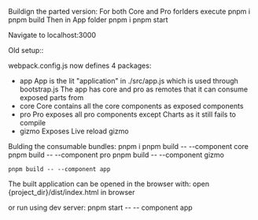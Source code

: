 Buildign the parted version:
For both Core and Pro forlders execute
   pnpm i
   pnpm build
Then in App folder
   pnpm i
   pnpm start

Navigate to localhost:3000


Old setup::

webpack.config.js now defines 4 packages:
 - app
    App is the lit "application" in ./src/app.js which is used through bootstrap.js
    The app has core and pro as remotes that it can consume exposed parts from
 - core
    Core contains all the core components as exposed components
 - pro
    Pro exposes all pro components except Charts as it still fails to compile
 - gizmo
    Exposes Live reload gizmo

Bulding the consumable bundles:
    pnpm i
    pnpm build -- --component core
    pnpm build -- --component pro
    pnpm build -- --component gizmo

    pnpm build -- --component app

The built application can be opened in the browser with:
    open {project_dir}/dist/index.html in browser

or run using dev server:
    pnpm start -- -- component app

